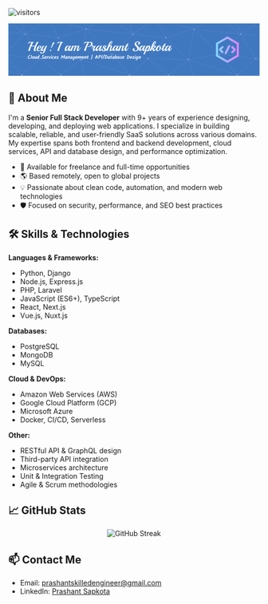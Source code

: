 ![visitors](https://komarev.com/ghpvc/?username=perfectopdev&label=Profile%20Views&color=blue)

![Header](./header.png)
## 🚀 About Me 

I'm a **Senior Full Stack Developer** with 9+ years of experience designing, developing, and deploying web applications. I specialize in building scalable, reliable, and user-friendly SaaS solutions across various domains. My expertise spans both frontend and backend development, cloud services, API and database design, and performance optimization.

- 💼 Available for freelance and full-time opportunities
- 🌎 Based remotely, open to global projects
- 💡 Passionate about clean code, automation, and modern web technologies
- 🛡️ Focused on security, performance, and SEO best practices

## 🛠️ Skills & Technologies

**Languages & Frameworks:**
- Python, Django
- Node.js, Express.js
- PHP, Laravel
- JavaScript (ES6+), TypeScript
- React, Next.js
- Vue.js, Nuxt.js

**Databases:**
- PostgreSQL
- MongoDB
- MySQL

**Cloud & DevOps:**
- Amazon Web Services (AWS)
- Google Cloud Platform (GCP)
- Microsoft Azure
- Docker, CI/CD, Serverless

**Other:**
- RESTful API & GraphQL design
- Third-party API integration
- Microservices architecture
- Unit & Integration Testing
- Agile & Scrum methodologies

## 📈 GitHub Stats

<p align="center">
  <img src="https://github-readme-streak-stats.herokuapp.com/?user=perfectopdev&theme=radical" alt="GitHub Streak" />
</p>

## 📫 Contact Me

- Email: [prashantskilledengineer@gmail.com](mailto:prashantskilledengineer@gmail.com)
- LinkedIn: [Prashant Sapkota](https://www.linkedin.com/in/prashant-sapkota-246546323/)
